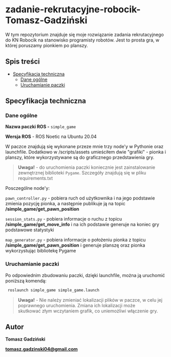 # zadanie-rekrutacyjne-robocik-Tomasz-Gadziński

W tym repozytorium znajduje się moje rozwiązanie zadania rekrutacyjnego do KN Robocik na stanowisko programisty robotów. Jest to prosta gra, w której poruszamy pionkiem po planszy.

## Spis treści

- [Specyfikacja techniczna](#specyfikacja-techniczna)
  - [Dane ogólne](#dane-ogólne)
  - [Uruchamianie paczki](#uruchamianie-paczki)

## Specyfikacja techniczna
### Dane ogólne
**Nazwa paczki ROS -** `simple_game`

**Wersja ROS** - ROS Noetic na Ubuntu 20.04

W paczce znajdują się wykonane przeze mnie trzy node'y w Pythonie oraz launchfile. Dodatkowo w /scripts/assets umieściłem dwie "grafiki" - pionka i planszy, które wykorzystywane są do graficznego przedstawienia gry.
 > **Uwaga!** - do uruchomienia paczki koniecznie jest zainstalowanie zewnętrznej biblioteki `Pygame`. Szczegóły znajdują się w pliku requirements.txt

Posczególne node'y:

`pawn_controller.py` - pobiera ruch od użytkownika i na jego podstawie zmienia pozycję pionka, a następnie publikuje ją na topic **/simple_game/get_pawn_position**

`session_stats.py` - pobiera informacje o ruchu z topicu **/simple_game/get_move_info** i na ich podstawie generuje na koniec gry podstawowe statystyki

`map_generator.py` - pobiera informacje o położeniu pionka z topicu **/simple_game/get_pawn_position** i generuje planszę oraz pionka wykorzystując bibliotekę Pygame

### Uruchamianie paczki
Po odpowiednim zbudowaniu paczki, dzięki launchfile, można ją uruchomić poniższą komendą:
```bash
 roslaunch simple_game simple_game.launch 
```
> **Uwaga!** - Nie należy zmieniać lokalizacji plików w paczce, w celu jej poprawnego uruchomienia. Zmiana ich lokalizacji może skutkować złym wczytaniem grafik, co uniemożliwi włączenie gry.

## Autor
**Tomasz Gadziński**

**tomasz.gadzinski04@gmail.com**
